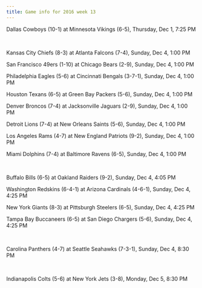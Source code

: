 ```yaml
---
title: Game info for 2016 week 13
---
```

Dallas Cowboys (10-1) at Minnesota Vikings (6-5), Thursday, Dec 1, 7:25 PM


<br/>

Kansas City Chiefs (8-3) at Atlanta Falcons (7-4), Sunday, Dec 4, 1:00 PM

San Francisco 49ers (1-10) at Chicago Bears (2-9), Sunday, Dec 4, 1:00 PM

Philadelphia Eagles (5-6) at Cincinnati Bengals (3-7-1), Sunday, Dec 4, 1:00 PM

Houston Texans (6-5) at Green Bay Packers (5-6), Sunday, Dec 4, 1:00 PM

Denver Broncos (7-4) at Jacksonville Jaguars (2-9), Sunday, Dec 4, 1:00 PM

Detroit Lions (7-4) at New Orleans Saints (5-6), Sunday, Dec 4, 1:00 PM

Los Angeles Rams (4-7) at New England Patriots (9-2), Sunday, Dec 4, 1:00 PM

Miami Dolphins (7-4) at Baltimore Ravens (6-5), Sunday, Dec 4, 1:00 PM


<br/>

Buffalo Bills (6-5) at Oakland Raiders (9-2), Sunday, Dec 4, 4:05 PM

Washington Redskins (6-4-1) at Arizona Cardinals (4-6-1), Sunday, Dec 4, 4:25 PM

New York Giants (8-3) at Pittsburgh Steelers (6-5), Sunday, Dec 4, 4:25 PM

Tampa Bay Buccaneers (6-5) at San Diego Chargers (5-6), Sunday, Dec 4, 4:25 PM


<br/>

Carolina Panthers (4-7) at Seattle Seahawks (7-3-1), Sunday, Dec 4, 8:30 PM


<br/>

Indianapolis Colts (5-6) at New York Jets (3-8), Monday, Dec 5, 8:30 PM

